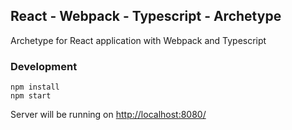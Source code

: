 ## React - Webpack - Typescript - Archetype

Archetype for React application with Webpack and Typescript

### Development

```
npm install
npm start
```

Server will be running on [http://localhost:8080/](http://localhost:8080/)
